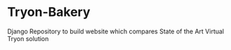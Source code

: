 # Tryon-Bakery
Django Repository to build website which compares State of the Art Virtual Tryon solution

